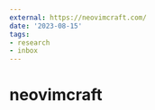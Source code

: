 ```yaml
---
external: https://neovimcraft.com/
date: '2023-08-15'
tags:
- research
- inbox
---
```


# neovimcraft
